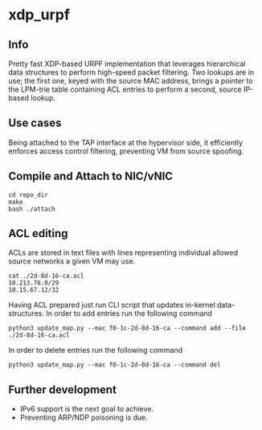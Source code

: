 # xdp_urpf

## Info

Pretty fast XDP-based URPF implementation that leverages hierarchical data structures to perform high-speed packet filtering.
Two lookups are in use; the first one, keyed with the source MAC address, brings a pointer to the LPM-trie table containing ACL entries to perform a second, source IP-based lookup.

## Use cases

Being attached to the TAP interface at the hypervisor side, it efficiently enforces access control filtering, preventing VM from source spoofing.

## Compile and Attach to NIC/vNIC

```
cd repo_dir
make
bash ./attach
```

## ACL editing

ACLs are stored in text files with lines representing individual allowed source networks a given VM may use.

```
cat ./2d-8d-16-ca.acl
10.213.76.0/29
10.15.67.12/32
```

Having ACL prepared just run CLI script that updates in-kernel data-structures.
In order to add entries run the following command
```
python3 update_map.py --mac f0-1c-2d-8d-16-ca --command add --file ./2d-8d-16-ca.acl
```

In order to delete entries run the following command
```
python3 update_map.py --mac f0-1c-2d-8d-16-ca --command del
```

## Further development

* IPv6 support is the next goal to achieve.
* Preventing ARP/NDP poisoning is due.

